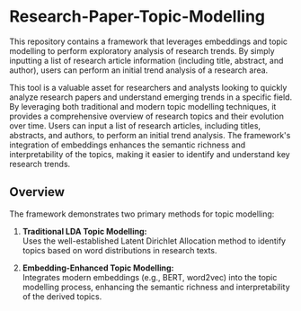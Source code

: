 # Research-Paper-Topic-Modelling

This repository contains a framework that leverages embeddings and topic modelling to perform exploratory analysis of research trends. By simply inputting a list of research article information (including title, abstract, and author), users can perform an initial trend analysis of a research area.

This tool is a valuable asset for researchers and analysts looking to quickly analyze research papers and understand emerging trends in a specific field. By leveraging both traditional and modern topic modelling techniques, it provides a comprehensive overview of research topics and their evolution over time. Users can input a list of research articles, including titles, abstracts, and authors, to perform an initial trend analysis. The framework's integration of embeddings enhances the semantic richness and interpretability of the topics, making it easier to identify and understand key research trends.

## Overview

The framework demonstrates two primary methods for topic modelling:

1. **Traditional LDA Topic Modelling:**  
   Uses the well-established Latent Dirichlet Allocation method to identify topics based on word distributions in research texts.

2. **Embedding-Enhanced Topic Modelling:**  
   Integrates modern embeddings (e.g., BERT, word2vec) into the topic modelling process, enhancing the semantic richness and interpretability of the derived topics.

